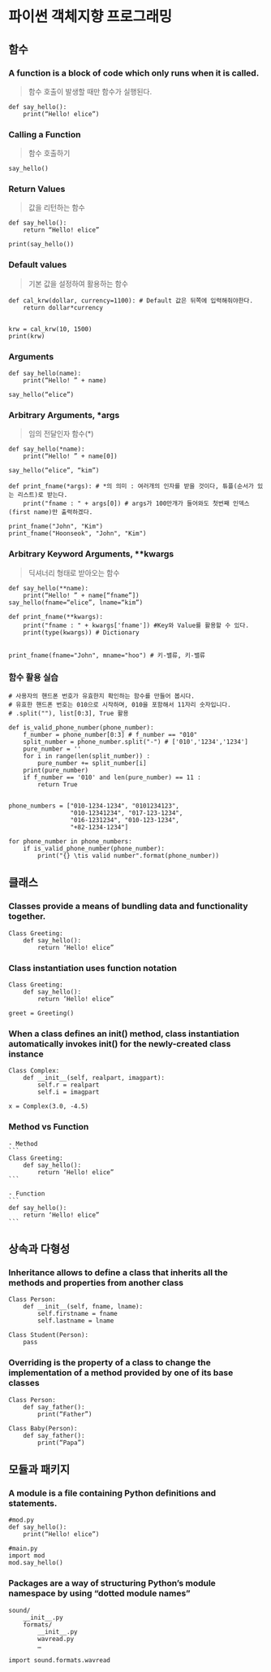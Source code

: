 # 파이썬 객체지향 프로그래밍

## 함수

### A function is a block of code which only runs when it is called.
> 함수 호출이 발생할 때만 함수가 실행된다.
```
def say_hello():
    print(“Hello! elice”)
```

### Calling a Function
> 함수 호출하기
```
say_hello()
```

### Return Values
> 값을 리턴하는 함수
```
def say_hello():
    return “Hello! elice”

print(say_hello())
```

### Default values
> 기본 값을 설정하여 활용하는 함수
```
def cal_krw(dollar, currency=1100): # Default 값은 뒤쪽에 입력해줘야한다.
    return dollar*currency


krw = cal_krw(10, 1500)
print(krw)
```

### Arguments
```
def say_hello(name):
    print(“Hello! ” + name)

say_hello(“elice”)
```

### Arbitrary Arguments, *args 
> 임의 전달인자 함수(*)
```
def say_hello(*name):
    print(“Hello! ” + name[0])

say_hello(“elice”, “kim”)
```
```
def print_fname(*args): # *의 의미 : 여러개의 인자를 받을 것이다, 튜플(순서가 있는 리스트)로 받는다.
    print("fname : " + args[0]) # args가 100만개가 들어와도 첫번째 인덱스(first name)만 출력하겠다.

print_fname("John", "Kim")
print_fname("Hoonseok", "John", "Kim")
```

### Arbitrary Keyword Arguments, **kwargs
> 딕셔너리 형태로 받아오는 함수
```
def say_hello(**name):
    print(“Hello! ” + name[“fname”])
say_hello(fname=“elice”, lname=“kim”)
```
```
def print_fname(**kwargs):
    print("fname : " + kwargs['fname']) #Key와 Value를 활용할 수 있다.
    print(type(kwargs)) # Dictionary


print_fname(fname="John", mname="hoo") # 키-밸류, 키-밸류
```

### 함수 활용 실습
```
# 사용자의 핸드폰 번호가 유효한지 확인하는 함수를 만들어 봅시다.
# 유효한 핸드폰 번호는 010으로 시작하며, 010을 포함해서 11자리 숫자입니다.
# .split(""), list[0:3], True 활용

def is_valid_phone_number(phone_number):
    f_number = phone_number[0:3] # f_number == "010"
    split_number = phone_number.split("-") # ['010','1234','1234']
    pure_number = ''
    for i in range(len(split_number)) :
        pure_number += split_number[i]
    print(pure_number)
    if f_number == '010' and len(pure_number) == 11 :
        return True


phone_numbers = ["010-1234-1234", "0101234123",
                 "010-12341234", "017-123-1234",
                 "016-1231234", "010-123-1234",
                 "+82-1234-1234"]

for phone_number in phone_numbers:
    if is_valid_phone_number(phone_number):
        print("{} \tis valid number".format(phone_number))
```

## 클래스

### Classes provide a means of bundling data and functionality together. 
```
Class Greeting:
    def say_hello():
        return ‘Hello! elice” 
```

### Class instantiation uses function notation
```
Class Greeting:
    def say_hello():
        return ‘Hello! elice”

greet = Greeting()
```

### When a class defines an __init__() method, class instantiation automatically invokes __init__() for the newly-created class instance
```
Class Complex:
    def __init__(self, realpart, imagpart):
        self.r = realpart
        self.i = imagpart

x = Complex(3.0, -4.5) 
```

### Method vs Function

    - Method
    ```
    Class Greeting:
        def say_hello():
            return ‘Hello! elice” 
    ```

    - Function
    ```
    def say_hello():
        return ‘Hello! elice”
    ```


## 상속과 다형성

### Inheritance allows to define a class that inherits all the methods and properties from another class
```
Class Person:
    def __init__(self, fname, lname):
        self.firstname = fname
        self.lastname = lname 
```
```
Class Student(Person):
    pass
```

### Overriding is the property of a class to change the implementation of a method provided by one of its base classes
```
Class Person:
    def say_father():
        print(“Father”)
```
```
Class Baby(Person):
    def say_father():
        print(“Papa”)
```

## 모듈과 패키지

### A module is a file containing Python definitions and statements. 
```
#mod.py
def say_hello():
    print(“Hello! elice”)
```
```
#main.py
import mod
mod.say_hello()
```

### Packages are a way of structuring Python’s module namespace by using “dotted module names”
```
sound/
    __init__.py
    formats/
        __init__.py
        wavread.py
        …
```
```
import sound.formats.wavread
```
